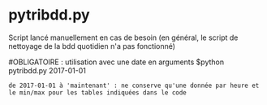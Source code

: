 pytribdd.py
========

Script lancé manuellement en cas de besoin (en général, le script de nettoyage de la bdd quotidien n'a pas fonctionné)

#OBLIGATOIRE : utilisation avec une date en arguments
	$python pytribdd.py 2017-01-01
	
	de 2017-01-01 à 'maintenant' : ne conserve qu'une donnée par heure et le min/max pour les tables indiquées dans le code